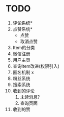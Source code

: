 # TODO
1. 评论系统*
2. 点赞系统*
    * 点赞
    * 取消点赞
3. Item的分类
4. 微信注册
5. 用户主页
6. 查询item改进(权限引入)
7. 匿名机制 x   
8. 粉丝系统   
9. 搜索系统  
10. 收到的评论
    1. 未读消息?
    2. 查询页面
11. 收到的赞
    
 